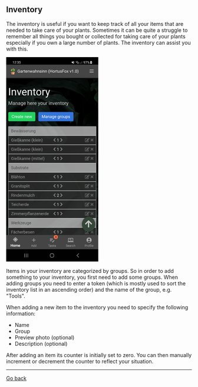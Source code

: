 ## Inventory

The inventory is useful if you want to keep track of all your items that are needed to take 
care of your plants. Sometimes it can be quite a struggle to remember all things you bought
or collected for taking care of your plants especially if you own a large number of plants.
The inventory can assist you with this.

<img src="gfx/Screenshot_20231023_123548_HortusFox.jpg" alt="screenshot" width="250"/>

Items in your inventory are categorized by groups. So in order to add something to your inventory,
you first need to add some groups. When adding groups you need to enter a token (which is mostly
used to sort the inventory list in an ascending order) and the name of the group, e.g. "Tools".

When adding a new item to the inventory you need to specify the following information:
- Name
- Group
- Preview photo (optional)
- Description (optional)

After adding an item its counter is initially set to zero. You can then manually increment or
decrement the counter to reflect your situation.

<p><hr/></p>

[Go back](index.md)